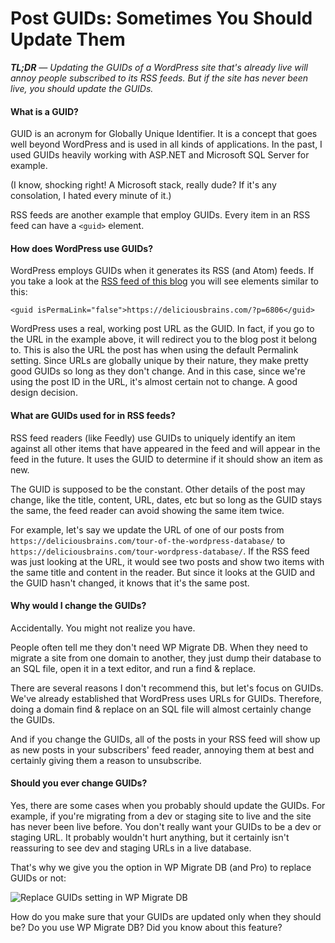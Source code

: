 # Post GUIDs: Sometimes You Should Update Them

***TL;DR** &mdash; Updating the GUIDs of a WordPress site that's already live will annoy people subscribed to its RSS feeds. But if the site has never been live, you should update the GUIDs.*

#### What is a GUID?

GUID is an acronym for Globally Unique Identifier. It is a concept that goes well beyond WordPress and is used in all kinds of applications. In the past, I used GUIDs heavily working with ASP.NET and Microsoft SQL Server for example.

(I know, shocking right! A Microsoft stack, really dude? If it's any consolation, I hated every minute of it.)

RSS feeds are another example that employ GUIDs. Every item in an RSS feed can have a `<guid>` element.

#### How does WordPress use GUIDs?

WordPress employs GUIDs when it generates its RSS (and Atom) feeds. If you take a look at the [RSS feed of this blog](https://deliciousbrains.com/blog/feed/) you will see elements similar to this:

```
<guid isPermaLink="false">https://deliciousbrains.com/?p=6806</guid>
```

WordPress uses a real, working post URL as the GUID. In fact, if you go to the URL in the example above, it will redirect you to the blog post it belong to. This is also the URL the post has when using the default Permalink setting. Since URLs are globally unique by their nature, they make pretty good GUIDs so long as they don't change. And in this case, since we're using the post ID in the URL, it's almost certain not to change. A good design decision.

#### What are GUIDs used for in RSS feeds?

RSS feed readers (like Feedly) use GUIDs to uniquely identify an item against all other items that have appeared in the feed and will appear in the feed in the future. It uses the GUID to determine if it should show an item as new.

The GUID is supposed to be the constant. Other details of the post may change, like the title, content, URL, dates, etc but so long as the GUID stays the same, the feed reader can avoid showing the same item twice.

For example, let's say we update the URL of one of our posts from `https://deliciousbrains.com/tour-of-the-wordpress-database/` to `https://deliciousbrains.com/tour-wordpress-database/`. If the RSS feed was just looking at the URL, it would see two posts and show two items with the same title and content in the reader. But since it looks at the GUID and the GUID hasn't changed, it knows that it's the same post.

#### Why would I change the GUIDs?

Accidentally. You might not realize you have.

People often tell me they don't need WP Migrate DB. When they need to migrate a site from one domain to another, they just dump their database to an SQL file, open it in a text editor, and run a find & replace.

There are several reasons I don't recommend this, but let's focus on GUIDs. We've already established that WordPress uses URLs for GUIDs. Therefore, doing a domain find & replace on an SQL file will almost certainly change the GUIDs.

And if you change the GUIDs, all of the posts in your RSS feed will show up as new posts in your subscribers' feed reader, annoying them at best and certainly giving them a reason to unsubscribe.

#### Should you ever change GUIDs?

Yes, there are some cases when you probably should update the GUIDs. For example, if you're migrating from a dev or staging site to live and the site has never been live before. You don't really want your GUIDs to be a dev or staging URL. It probably wouldn't hurt anything, but it certainly isn't reassuring to see dev and staging URLs in a live database.

That's why we give you the option in WP Migrate DB (and Pro) to replace GUIDs or not:

![Replace GUIDs setting in WP Migrate DB](https://s3.amazonaws.com/cdn.deliciousbrains.com/content/uploads/2015/03/Screen-Shot-2015-03-01-at-4.30.01-PM.png)

How do you make sure that your GUIDs are updated only when they should be? Do you use WP Migrate DB? Did you know about this feature?
